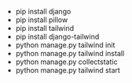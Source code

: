 * pip install django
* pip install pillow
* pip install tailwind
* pip install django-tailwind
* python manage.py tailwind init
* python manage.py tailwind install
* python manage.py collectstatic
* python manage.py tailwind start